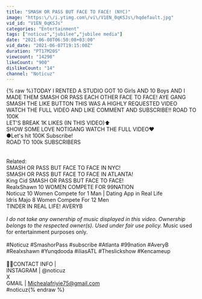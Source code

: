 ```yaml
---
title: "SMASH OR PASS BUT FACE TO FACE! (NYC)"
image: "https:\/\/i.ytimg.com\/vi\/V1EN_0qKSJs\/hqdefault.jpg"
vid_id: "V1EN_0qKSJs"
categories: "Entertainment"
tags: ["noticuz","jubilee","jubilee media"]
date: "2021-06-08T06:50:08+03:00"
vid_date: "2021-06-07T19:15:00Z"
duration: "PT17M20S"
viewcount: "14298"
likeCount: "900"
dislikeCount: "14"
channel: "Noticuz"
---
```

{% raw %}TODAY I RENTED A STUDIO GOT 10 Girls AND 10 Boys AND I MADE THEM SMASH OR PASS EACH OTHER FACE TO FACE!  AYE GANG SMASH THE LIKE BUTTON THIS WAS A HIGHLY REQUESTED VIDEO<br />WATCH THE FULL VIDEO AND LIKE COMMENT AND SUBSCRIBE!! ROAD TO 100K<br />LET'S BREAK 1K LIKES (IN THIS VIDEO)⬆️<br />SHOW SOME LOVE NOTIGANG WATCH THE FULL VIDEO❤️<br />●Let's hit 100K Subscribe!<br />ROAD TO 100k SUBSCRIBERS <br /><br /><br />Related:<br />SMASH OR PASS BUT FACE TO FACE IN NYC!<br />SMASH OR PASS BUT FACE TO FACE IN ATLANTA!<br />King Cid SMASH OR PASS BUT FACE TO FACE!<br />RealxShawn 10 WOMEN COMPETE FOR 99NATION<br />Noticuz 10 Women Compete for 1 Man | Dating App in Real Life<br />Idris Majo 8 Women Compete For 12 Men<br />TINDER IN REAL LIFE! AVERYB <br /><br />*I do not take any ownership of music displayed in this video. Ownership belongs to the respected owner(s). Used under fair use policy.* Music used for entertainment purposes only.<br /><br />#Noticuz #SmashorPass #subscribe #Atlanta #99nation #AveryB #Realxshawn #Yunqdooda #iliasATL #Theslickshow #Kencameup <br /><br />🖤👀CONTACT INFO |<br />INSTAGRAM | @noticuz<br />                      X<br />GMAIL | Michealafriyie75@gmail.com<br />#noticuz{% endraw %}
